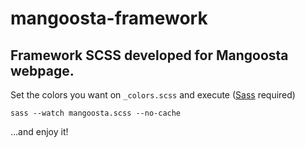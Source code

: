 # mangoosta-framework
## Framework SCSS developed for Mangoosta webpage.

Set the colors you want on `_colors.scss` and execute ([Sass](https://sass-lang.com/install) required)

```
sass --watch mangoosta.scss --no-cache
```

...and enjoy it!
